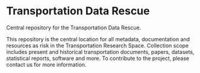 # Transportation Data Rescue
Central repository for the Transportation Data Rescue.

This repository is the central location for all metadata, documentation and resources as risk in the Transportation Research Space. Collection scope includes present and historical transportation documents, papers, datasets, statistical reports, software and more. To contribute to the project, please contact us for more information.
